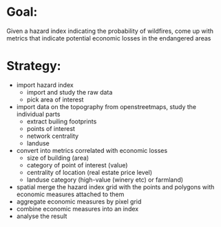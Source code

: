 # Goal: 

Given a hazard index indicating the probability of wildfires, come up with metrics that indicate potential economic losses in the endangered areas

# Strategy:

- import hazard index 
    - import and study the raw data
    - pick area of interest
- import data on the topography from openstreetmaps, study the individual parts
    - extract builing footprints
    - points of interest
    - network centrality
    - landuse
- convert into metrics correlated with economic losses 
    - size of building (area)
    - category of point of interest (value)
    - centrality of location (real estate price level)
    - landuse category (high-value (winery etc) or farmland)
- spatial merge the hazard index grid with the points and polygons with economic measures attached to them
- aggregate economic measures by pixel grid
- combine economic measures into an index
- analyse the result
